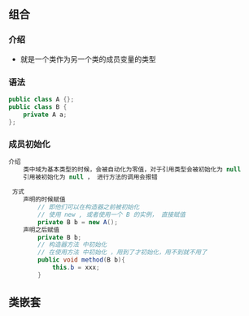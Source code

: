 ## 组合

### 介绍

* 就是一个类作为另一个类的成员变量的类型

### 语法

```java
public class A {};
public class B {
    private A a;
};
```

### 成员初始化

```java
介绍
    类中域为基本类型的时候，会被自动化为零值，对于引用类型会被初始化为 null
    引用被初始化为 null ， 进行方法的调用会报错
 
 方式
    声明的时候赋值
    	// 即他们可以在构造器之前被初始化
    	// 使用 new , 或者使用一个 B 的实例， 直接赋值
    	private B b = new A();
    声明之后赋值
        private B b;
		// 构造器方法 中初始化
		// 在使用方法 中初始化 ，用到了才初始化，用不到就不用了
		public void method(B b){
            this.b = xxx;
        }
```

## 类嵌套

